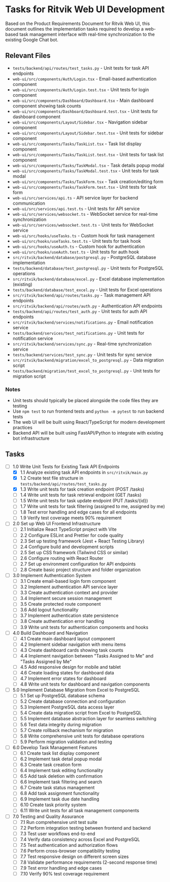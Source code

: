# Tasks for Ritvik Web UI Development

Based on the Product Requirements Document for Ritvik Web UI, this document outlines the implementation tasks required to develop a web-based task management interface with real-time synchronization to the existing Google Chat bot.

## Relevant Files

- `tests/backend/api/routes/test_tasks.py` - Unit tests for task API endpoints
- `web-ui/src/components/Auth/Login.tsx` - Email-based authentication component
- `web-ui/src/components/Auth/Login.test.tsx` - Unit tests for login component
- `web-ui/src/components/Dashboard/Dashboard.tsx` - Main dashboard component showing task counts
- `web-ui/src/components/Dashboard/Dashboard.test.tsx` - Unit tests for dashboard component
- `web-ui/src/components/Layout/Sidebar.tsx` - Navigation sidebar component
- `web-ui/src/components/Layout/Sidebar.test.tsx` - Unit tests for sidebar component
- `web-ui/src/components/Tasks/TaskList.tsx` - Task list display component
- `web-ui/src/components/Tasks/TaskList.test.tsx` - Unit tests for task list component
- `web-ui/src/components/Tasks/TaskModal.tsx` - Task details popup modal
- `web-ui/src/components/Tasks/TaskModal.test.tsx` - Unit tests for task modal
- `web-ui/src/components/Tasks/TaskForm.tsx` - Task creation/editing form
- `web-ui/src/components/Tasks/TaskForm.test.tsx` - Unit tests for task form
- `web-ui/src/services/api.ts` - API service layer for backend communication
- `web-ui/src/services/api.test.ts` - Unit tests for API service
- `web-ui/src/services/websocket.ts` - WebSocket service for real-time synchronization
- `web-ui/src/services/websocket.test.ts` - Unit tests for WebSocket service
- `web-ui/src/hooks/useTasks.ts` - Custom hook for task management
- `web-ui/src/hooks/useTasks.test.ts` - Unit tests for task hook
- `web-ui/src/hooks/useAuth.ts` - Custom hook for authentication
- `web-ui/src/hooks/useAuth.test.ts` - Unit tests for auth hook
- `src/ritvik/backend/database/postgresql.py` - PostgreSQL database implementation
- `tests/backend/database/test_postgresql.py` - Unit tests for PostgreSQL operations
- `src/ritvik/backend/database/excel.py` - Excel database implementation (existing)
- `tests/backend/database/test_excel.py` - Unit tests for Excel operations
- `src/ritvik/backend/api/routes/tasks.py` - Task management API endpoints
- `src/ritvik/backend/api/routes/auth.py` - Authentication API endpoints
- `tests/backend/api/routes/test_auth.py` - Unit tests for auth API endpoints
- `src/ritvik/backend/services/notifications.py` - Email notification service
- `tests/backend/services/test_notifications.py` - Unit tests for notification service
- `src/ritvik/backend/services/sync.py` - Real-time synchronization service
- `tests/backend/services/test_sync.py` - Unit tests for sync service
- `src/ritvik/backend/migration/excel_to_postgresql.py` - Data migration script
- `tests/backend/migration/test_excel_to_postgresql.py` - Unit tests for migration script

### Notes

- Unit tests should typically be placed alongside the code files they are testing
- Use `npm test` to run frontend tests and `python -m pytest` to run backend tests
- The web UI will be built using React/TypeScript for modern development practices
- Backend API will be built using FastAPI/Python to integrate with existing bot infrastructure

## Tasks

- [ ] 1.0 Write Unit Tests for Existing Task API Endpoints
  - [x] 1.1 Analyze existing task API endpoints in `src/ritvik/main.py`
  - [x] 1.2 Create test file structure in `tests/backend/api/routes/test_tasks.py`
  - [x] 1.3 Write unit tests for task creation endpoint (POST /tasks)
  - [ ] 1.4 Write unit tests for task retrieval endpoint (GET /tasks)
  - [ ] 1.5 Write unit tests for task update endpoint (PUT /tasks/{id})
  - [ ] 1.7 Write unit tests for task filtering (assigned to me, assigned by me)
  - [ ] 1.8 Test error handling and edge cases for all endpoints
  - [ ] 1.9 Verify test coverage meets 90% requirement
- [ ] 2.0 Set up Web UI Frontend Infrastructure
  - [ ] 2.1 Initialize React TypeScript project with Vite
  - [ ] 2.2 Configure ESLint and Prettier for code quality
  - [ ] 2.3 Set up testing framework (Jest + React Testing Library)
  - [ ] 2.4 Configure build and development scripts
  - [ ] 2.5 Set up CSS framework (Tailwind CSS or similar)
  - [ ] 2.6 Configure routing with React Router
  - [ ] 2.7 Set up environment configuration for API endpoints
  - [ ] 2.8 Create basic project structure and folder organization
- [ ] 3.0 Implement Authentication System
  - [ ] 3.1 Create email-based login form component
  - [ ] 3.2 Implement authentication API service layer
  - [ ] 3.3 Create authentication context and provider
  - [ ] 3.4 Implement secure session management
  - [ ] 3.5 Create protected route component
  - [ ] 3.6 Add logout functionality
  - [ ] 3.7 Implement authentication state persistence
  - [ ] 3.8 Create authentication error handling
  - [ ] 3.9 Write unit tests for authentication components and hooks
- [ ] 4.0 Build Dashboard and Navigation
  - [ ] 4.1 Create main dashboard layout component
  - [ ] 4.2 Implement sidebar navigation with menu items
  - [ ] 4.3 Create dashboard cards showing task counts
  - [ ] 4.4 Implement navigation between "Tasks Assigned to Me" and "Tasks Assigned by Me"
  - [ ] 4.5 Add responsive design for mobile and tablet
  - [ ] 4.6 Create loading states for dashboard data
  - [ ] 4.7 Implement error states for dashboard
  - [ ] 4.8 Write unit tests for dashboard and navigation components
- [ ] 5.0 Implement Database Migration from Excel to PostgreSQL
  - [ ] 5.1 Set up PostgreSQL database schema
  - [ ] 5.2 Create database connection and configuration
  - [ ] 5.3 Implement PostgreSQL data access layer
  - [ ] 5.4 Create data migration script from Excel to PostgreSQL
  - [ ] 5.5 Implement database abstraction layer for seamless switching
  - [ ] 5.6 Test data integrity during migration
  - [ ] 5.7 Create rollback mechanism for migration
  - [ ] 5.8 Write comprehensive unit tests for database operations
  - [ ] 5.9 Perform migration validation and testing
- [ ] 6.0 Develop Task Management Features
  - [ ] 6.1 Create task list display component
  - [ ] 6.2 Implement task detail popup modal
  - [ ] 6.3 Create task creation form
  - [ ] 6.4 Implement task editing functionality
  - [ ] 6.5 Add task deletion with confirmation
  - [ ] 6.6 Implement task filtering and search
  - [ ] 6.7 Create task status management
  - [ ] 6.8 Add task assignment functionality
  - [ ] 6.9 Implement task due date handling
  - [ ] 6.10 Create task priority system
  - [ ] 6.11 Write unit tests for all task management components
- [ ] 7.0 Testing and Quality Assurance
  - [ ] 7.1 Run comprehensive unit test suite
  - [ ] 7.2 Perform integration testing between frontend and backend
  - [ ] 7.3 Test user workflows end-to-end
  - [ ] 7.4 Verify data consistency across Excel and PostgreSQL
  - [ ] 7.5 Test authentication and authorization flows
  - [ ] 7.6 Perform cross-browser compatibility testing
  - [ ] 7.7 Test responsive design on different screen sizes
  - [ ] 7.8 Validate performance requirements (2-second response time)
  - [ ] 7.9 Test error handling and edge cases
  - [ ] 7.10 Verify 90% test coverage requirement
